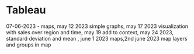# Tableau
07-06-2023 - maps,
may 12 2023 simple graphs, may 17 2023 visualization with sales over region and time, may 19 add to context, may 24 2023, standard deviation and mean , june 1 2023 maps,2nd june 2023 map layers and groups in map

